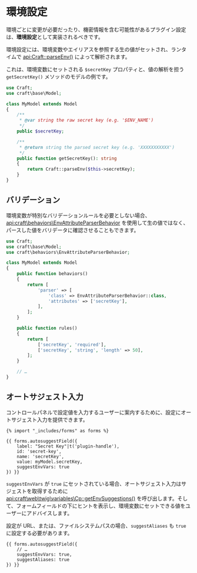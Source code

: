 # 環境設定

環境ごとに変更が必要だったり、機密情報を含む可能性があるプラグイン設定は、**環境設定**として実装されるべきです。

環境設定には、環境変数やエイリアスを参照する生の値がセットされ、ランタイムで <api:Craft::parseEnv()> によって解析されます。

これは、環境変数にセットされる `$secretKey` プロパティと、値の解析を担う `getSecretKey()` メソッドのモデルの例です。

```php
use Craft;
use craft\base\Model;

class MyModel extends Model
{
    /**
     * @var string the raw secret key (e.g. '$ENV_NAME')
     */
    public $secretKey;

    /**
     * @return string the parsed secret key (e.g. 'XXXXXXXXXXX')
     */ 
    public function getSecretKey(): string
    {
        return Craft::parseEnv($this->secretKey);
    }
}
```

## バリデーション

環境変数が特別なバリデーションルールを必要としない場合、<api:craft\behaviors\EnvAttributeParserBehavior> を使用して生の値ではなく、パースした値をバリデータに確認させることもできます。

```php
use Craft;
use craft\base\Model;
use craft\behaviors\EnvAttributeParserBehavior;

class MyModel extends Model
{
    public function behaviors()
    {
        return [
            'parser' => [
                'class' => EnvAttributeParserBehavior::class,
                'attributes' => ['secretKey'],
            ],
        ];
    }

    public function rules()
    {
        return [
            ['secretKey', 'required'],
            ['secretKey', 'string', 'length' => 50],
        ];
    }

    // …
}
```

## オートサジェスト入力

コントロールパネルで設定値を入力するユーザーに案内するために、設定にオートサジェスト入力を提供できます。

```twig
{% import "_includes/forms" as forms %}

{{ forms.autosuggestField({
    label: "Secret Key"|t('plugin-handle'),
    id: 'secret-key',
    name: 'secretKey',
    value: myModel.secretKey,
    suggestEnvVars: true
}) }}
```

`suggestEnvVars` が `true` にセットされている場合、オートサジェスト入力はサジェストを取得するために <api:craft\web\twig\variables\Cp::getEnvSuggestions()> を呼び出します。そして、フォームフィールドの下にヒントを表示し、環境変数にセットできる値をユーザーにアドバイスします。

設定が URL、または、ファイルシステムパスの場合、`suggestAliases` も `true` に設定する必要があります。

```twig{4}
{{ forms.autosuggestField({
    // …
    suggestEnvVars: true,
    suggestAliases: true
}) }}
```
